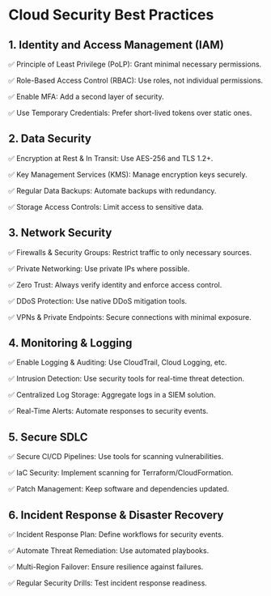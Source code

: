 #  Cloud Security Best Practices

## 1. Identity and Access Management (IAM)
✅ Principle of Least Privilege (PoLP): Grant minimal necessary permissions.

✅ Role-Based Access Control (RBAC): Use roles, not individual permissions.

✅ Enable MFA: Add a second layer of security.

✅ Use Temporary Credentials: Prefer short-lived tokens over static ones.

## 2. Data Security

✅ Encryption at Rest & In Transit: Use AES-256 and TLS 1.2+.

✅ Key Management Services (KMS): Manage encryption keys securely.

✅ Regular Data Backups: Automate backups with redundancy.

✅ Storage Access Controls: Limit access to sensitive data.

## 3. Network Security

✅ Firewalls & Security Groups: Restrict traffic to only necessary 
sources.

✅ Private Networking: Use private IPs where possible.

✅ Zero Trust: Always verify identity and enforce access control.

✅ DDoS Protection: Use native DDoS mitigation tools.

✅ VPNs & Private Endpoints: Secure connections with minimal exposure.

## 4. Monitoring & Logging

✅ Enable Logging & Auditing: Use CloudTrail, Cloud Logging, etc.

✅ Intrusion Detection: Use security tools for real-time threat detection.

✅ Centralized Log Storage: Aggregate logs in a SIEM solution.

✅ Real-Time Alerts: Automate responses to security events.

## 5. Secure SDLC

✅ Secure CI/CD Pipelines: Use tools for scanning vulnerabilities.

✅ IaC Security: Implement scanning for Terraform/CloudFormation.

✅ Patch Management: Keep software and dependencies updated.


## 6. Incident Response & Disaster Recovery
✅ Incident Response Plan: Define workflows for security events.

✅ Automate Threat Remediation: Use automated playbooks.

✅ Multi-Region Failover: Ensure resilience against failures.

✅ Regular Security Drills: Test incident response readiness.